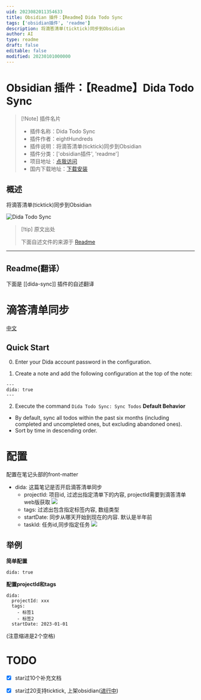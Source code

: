 ```yaml
---
uid: 2023082011354633
title: Obsidian 插件：【Readme】Dida Todo Sync
tags: ['obsidian插件', 'readme']
description: 将滴答清单(ticktick)同步到Obsidian
author: AI
type: readme
draft: false
editable: false
modified: 20230101000000
---
```


# Obsidian 插件：【Readme】Dida Todo Sync

> [!Note] 插件名片
> - 插件名称：Dida Todo Sync
> - 插件作者：eightHundreds
> - 插件说明：将滴答清单(ticktick)同步到Obsidian
> - 插件分类：['obsidian插件', 'readme']
> - 项目地址：[点我访问](https://github.com/eightHundreds/obsidian-dida-sync)
> - 国内下载地址：[下载安装](https://pkmer.cn/products/plugin/pluginMarket/?dida-sync)

## 概述

将滴答清单(ticktick)同步到Obsidian

![Dida Todo Sync](https://cdn.pkmer.cn/covers/dida-sync.jpeg!pkmer)

> [!tip] 原文出处
> 
>下面自述文件的来源于 [Readme](https://ghproxy.net/https://raw.githubusercontent.com/eightHundreds/obsidian-dida-sync/master/README.md)
> 

---

## Readme(翻译）

下面是 [[dida-sync]] 插件的自述翻译


# 滴答清单同步

[中文](./README.md)
## Quick Start

0. Enter your Dida account password in the configuration.

1. Create a note and add the following configuration at the top of the note:
```
---
dida: true
---
```

2. Execute the command `Dida Todo Sync: Sync Todos`
**Default Behavior**

- By default, sync all todos within the past six months (including completed and uncompleted ones, but excluding abandoned ones).
- Sort by time in descending order.
# 配置
配置在笔记头部的front-matter

- dida: 这篇笔记是否开启滴答清单同步
    - projectId: 项目id, 过滤出指定清单下的内容, projectId需要到滴答清单web版获取
    ![](./docs/dida.jpg)
    - tags: 过滤出包含指定标签内容, 数组类型
    - startDate: 同步从哪天开始到现在的内容. 默认是半年前
    - taskId: 任务id,同步指定任务
    ![](./docs/task-dida.jpg)
## 举例

**简单配置**

```
dida: true
```

**配置projectId和tags**

```
dida: 
  projectId: xxx
  tags: 
    - 标签1
    - 标签2
  startDate: 2023-01-01
```
(注意缩进是2个空格)
# TODO  

- [x] star过10个补充文档
- [x] star过20支持ticktick, 上架obsidian([进行中](https://github.com/obsidianmd/obsidian-releases/pull/2193))



